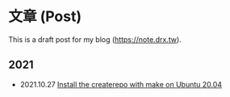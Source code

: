 # 文章 (Post)

This is a draft post for my blog (https://note.drx.tw).

## 2021

- 2021.10.27 [Install the createrepo with make on Ubuntu 20.04](posts/2021-10-27-install_createrepo_with_make_on_ubuntu_20.04.md)
